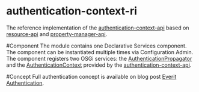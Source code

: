 authentication-context-ri
=========================

The reference implementation of the [authentication-context-api][1] based on 
[resource-api][2] and [property-manager-api][3].

#Component
The module contains one Declarative Services component. The component can be 
instantiated multiple times via Configuration Admin. The component registers
two OSGi services: the [AuthenticationPropagator][5] and the 
[AuthenticationContext][6] provided by the [authentication-context-api][1].

#Concept
Full authentication concept is available on blog post [Everit Authentication][4].

[1]: https://github.com/everit-org/authentication-context-api
[2]: https://github.com/everit-org/resource-api
[3]: https://github.com/everit-org/property-manager-api
[4]: http://everitorg.wordpress.com/2014/07/31/everit-authentication/
[5]: http://attilakissit.wordpress.com/2014/07/09/everit-authentication/#authentication_propagator
[6]: http://attilakissit.wordpress.com/2014/07/09/everit-authentication/#authentication_context
